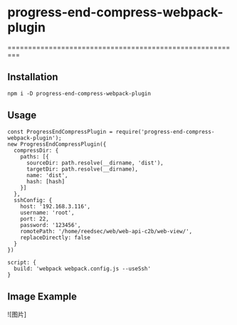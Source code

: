 # progress-end-compress-webpack-plugin

=========================================================

## Installation

```
npm i -D progress-end-compress-webpack-plugin
```

## Usage

```
const ProgressEndCompressPlugin = require('progress-end-compress-webpack-plugin');
new ProgressEndCompressPlugin({
  compressDir: {
    paths: [{
      sourceDir: path.resolve(__dirname, 'dist'),
      targetDir: path.resolve(__dirname),
      name: 'dist',
      hash: [hash]
    }]
  },
  sshConfig: {
    host: '192.168.3.116',
    username: 'root',
    port: 22,
    password: '123456',
    romotePath: '/home/reedsec/web/web-api-c2b/web-view/',
    replaceDirectly: false
  }
})

script: {
  build: 'webpack webpack.config.js --useSsh'
}
```

## Image Example

![图片]
